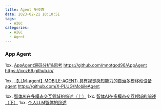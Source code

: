 ```yaml
---
title: Agent 多模态
date: 2023-02-21 10:10:51
tags:
  - AIGC
categories: 
  - AIGC
  - Agent  
---
```


<p></p>
<!-- more -->

### App Agent 
1xx. [AppAgent源码分析&思考](https://zhuanlan.zhihu.com/p/677071947)
https://github.com/mnotgod96/AppAgent
https://icoz69.github.io/

1xx. [【LLM-agent】MOBILE-AGENT: 具有视觉感知能力的自治多模移动设备agent](https://zhuanlan.zhihu.com/p/681424409)
   https://github.com/X-PLUG/MobileAgent




1xx. [智体AI在多模态交互领域的综述（上）](https://zhuanlan.zhihu.com/p/678203245)
1xx. [智体AI在多模态交互领域的综述（下）](https://zhuanlan.zhihu.com/p/678222381)
1xx. [个人LLM智体的综述](https://zhuanlan.zhihu.com/p/678238642)   